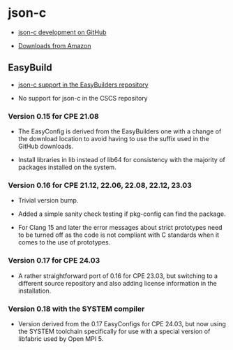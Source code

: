 # json-c

-   [json-c development on GitHub](https://github.com/json-c/json-c)

-   [Downloads from Amazon](https://s3.amazonaws.com/json-c_releases/releases/index.html)


## EasyBuild

-   [json-c support in the EasyBuilders repository](https://github.com/easybuilders/easybuild-easyconfigs/tree/develop/easybuild/easyconfigs/j/json-c)

-   No support for json-c in the CSCS repository


### Version 0.15 for CPE 21.08

-   The EasyConfig is derived from the EasyBuilders one with a change of
    the download location to avoid having to use the suffix used in the
    GitHub downloads.

-   Install libraries in lib instead of lib64 for consistency with the
    majority of packages installed on the system.

    
### Version 0.16 for CPE 21.12, 22.06, 22.08, 22.12, 23.03
    
-   Trivial version bump.

-   Added a simple sanity check testing if pkg-config can find the package.
  
-   For Clang 15 and later the error messages about strict prototypes need to
    be turned off as the code is not compliant with C standards when it comes
    to the use of prototypes.


### Version 0.17 for CPE 24.03

-   A rather straightforward port of 0.16 for CPE 23.03, but switching to a different
    source repository and also adding license information in the installation.
    

### Version 0.18 with the SYSTEM compiler

-   Version derived from the 0.17 EasyConfigs for CPE 24.03, but now using the SYSTEM
    toolchain specifically for use with a special version of libfabric used by Open MPI 5.    
    

